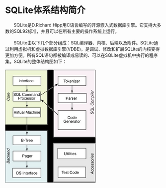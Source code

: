 # SQLite体系结构简介
&nbsp;&nbsp;&nbsp;&nbsp;&nbsp;&nbsp;&nbsp;SQLite是D.Richard Hipp用C语言编写的开源嵌入式数据库引擎。它支持大多数的SQL92标准，并且可以在所有主要的操作系统上运行。<br></br>
&nbsp;&nbsp;&nbsp;&nbsp;&nbsp;&nbsp;&nbsp;SQLite由以下几个部分组成：SQL编译器、内核、后端以及附件。SQLite通过利用虚拟机和虚拟数据库引擎(VDBE)，是调试、修改和扩展SQLite的内核变得更加方便。所有SQL语句都被编译成易读的、可以在SQLite虚拟机中执行的程序集。SQLite的整体结构图如下：
<br></br><img src="structure.jpg">
